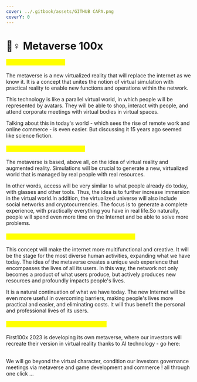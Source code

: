 ```yaml
---
cover: ../.gitbook/assets/GITHUB CAPA.png
coverY: 0
---
```


# 🧞♀ Metaverse 100x

#### <mark style="color:yellow;">What is the Metaverse?</mark>

The metaverse is a new virtualized reality that will replace the internet as we know it. It is a concept that unites the notion of virtual simulation with practical reality to enable new functions and operations within the network.

This technology is like a parallel virtual world, in which people will be represented by avatars. They will be able to shop, interact with people, and attend corporate meetings with virtual bodies in virtual spaces.

Talking about this in today's world - which sees the rise of remote work and online commerce - is even easier. But discussing it 15 years ago seemed like science fiction.

#### <mark style="color:yellow;">How does the Metaverse work?</mark>

The metaverse is based, above all, on the idea of virtual reality and augmented reality. Simulations will be crucial to generate a new, virtualized world that is managed by real people with real resources.

In other words, access will be very similar to what people already do today, with glasses and other tools. Thus, the idea is to further increase immersion in the virtual world.In addition, the virtualized universe will also include social networks and cryptocurrencies. The focus is to generate a complete experience, with practically everything you have in real life.So naturally, people will spend even more time on the Internet and be able to solve more problems.

#### <mark style="color:yellow;">How does the Metaverse revolutionize the Internet?</mark>

This concept will make the internet more multifunctional and creative. It will be the stage for the most diverse human activities, expanding what we have today. The idea of the metaverse creates a unique web experience that encompasses the lives of all its users. In this way, the network not only becomes a product of what users produce, but actively produces new resources and profoundly impacts people's lives.

It is a natural continuation of what we have today. The new Internet will be even more useful in overcoming barriers, making people's lives more practical and easier, and eliminating costs. It will thus benefit the personal and professional lives of its users.

#### <mark style="color:yellow;">Metaverse integration to First100x 2023</mark>

First100x 2023 is developing its own metaverse, where our investors will recreate their version in virtual reality thanks to AI technology - go here:&#x20;



\
We will go beyond the virtual character, condition our investors governance meetings via metaverse and game development and commerce ! all through one click ...

